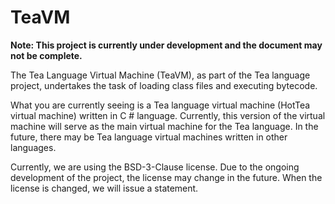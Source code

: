 # TeaVM

**Note: This project is currently under development and the document may not be complete.**

The Tea Language Virtual Machine (TeaVM), as part of the Tea language project, undertakes the task of loading class files and executing bytecode.

What you are currently seeing is a Tea language virtual machine (HotTea virtual machine) written in C # language. Currently, this version of the virtual machine will serve as the main virtual machine for the Tea language. In the future, there may be Tea language virtual machines written in other languages.

Currently, we are using the BSD-3-Clause license. Due to the ongoing development of the project, the license may change in the future. When the license is changed, we will issue a statement.


